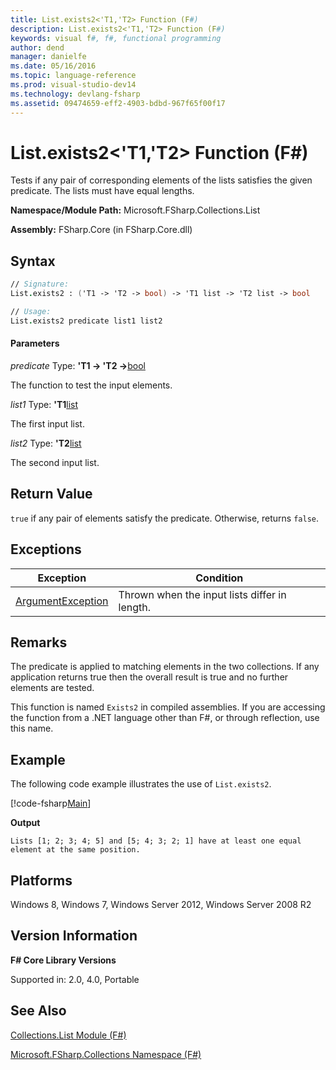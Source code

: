 ```yaml
---
title: List.exists2<'T1,'T2> Function (F#)
description: List.exists2<'T1,'T2> Function (F#)
keywords: visual f#, f#, functional programming
author: dend
manager: danielfe
ms.date: 05/16/2016
ms.topic: language-reference
ms.prod: visual-studio-dev14
ms.technology: devlang-fsharp
ms.assetid: 09474659-eff2-4903-bdbd-967f65f00f17 
---
```


# List.exists2<'T1,'T2> Function (F#)

Tests if any pair of corresponding elements of the lists satisfies the given predicate. The lists must have equal lengths.

**Namespace/Module Path:** Microsoft.FSharp.Collections.List

**Assembly:** FSharp.Core (in FSharp.Core.dll)


## Syntax

```fsharp
// Signature:
List.exists2 : ('T1 -> 'T2 -> bool) -> 'T1 list -> 'T2 list -> bool

// Usage:
List.exists2 predicate list1 list2
```

#### Parameters
*predicate*
Type: **'T1 -&gt; 'T2 -&gt;**[bool](https://msdn.microsoft.com/library/89c0cf9c-49ce-4207-a3be-555851a67dd5)


The function to test the input elements.


*list1*
Type: **'T1**[list](https://msdn.microsoft.com/library/c627b668-477b-4409-91ed-06d7f1b3e4a7)


The first input list.


*list2*
Type: **'T2**[list](https://msdn.microsoft.com/library/c627b668-477b-4409-91ed-06d7f1b3e4a7)


The second input list.

## Return Value

`true` if any pair of elements satisfy the predicate. Otherwise, returns `false`.

## Exceptions

|Exception|Condition|
|----|----|
|[ArgumentException](https://msdn.microsoft.com/library/system.argumentexception.aspx)|Thrown when the input lists differ in length.|

## Remarks
The predicate is applied to matching elements in the two collections. If any application returns true then the overall result is true and no further elements are tested.

This function is named `Exists2` in compiled assemblies. If you are accessing the function from a .NET language other than F#, or through reflection, use this name.

## Example

The following code example illustrates the use of `List.exists2`.

[!code-fsharp[Main](~/samples/snippets/fsharp/lists/snippet2.fs)]

**Output**

```
Lists [1; 2; 3; 4; 5] and [5; 4; 3; 2; 1] have at least one equal element at the same position.
```

## Platforms
Windows 8, Windows 7, Windows Server 2012, Windows Server 2008 R2


## Version Information
**F# Core Library Versions**

Supported in: 2.0, 4.0, Portable

## See Also
[Collections.List Module &#40;F&#35;&#41;](Collections.List-Module-%5BFSharp%5D.md)

[Microsoft.FSharp.Collections Namespace &#40;F&#35;&#41;](Microsoft.FSharp.Collections-Namespace-%5BFSharp%5D.md)
